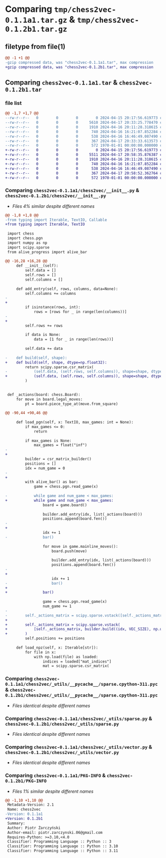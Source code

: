# Comparing `tmp/chess2vec-0.1.1a1.tar.gz` & `tmp/chess2vec-0.1.2b1.tar.gz`

## filetype from file(1)

```diff
@@ -1 +1 @@
-gzip compressed data, was "chess2vec-0.1.1a1.tar", max compression
+gzip compressed data, was "chess2vec-0.1.2b1.tar", max compression
```

## Comparing `chess2vec-0.1.1a1.tar` & `chess2vec-0.1.2b1.tar`

### file list

```diff
@@ -1,7 +1,7 @@
--rw-r--r--   0        0        0        0 2024-04-15 20:17:56.619773 chess2vec-0.1.1a1/README.md
--rw-r--r--   0        0        0     5610 2024-04-17 20:33:25.778470 chess2vec-0.1.1a1/chess2vec/__init__.py
--rw-r--r--   0        0        0     1910 2024-04-16 20:11:28.318615 chess2vec-0.1.1a1/chess2vec/_utils/__pycache__/sparse.cpython-311.pyc
--rw-r--r--   0        0        0      740 2024-04-16 16:21:07.852284 chess2vec-0.1.1a1/chess2vec/_utils/sparse.py
--rw-r--r--   0        0        0      538 2024-04-16 16:46:49.087490 chess2vec-0.1.1a1/chess2vec/_utils/vector.py
--rw-r--r--   0        0        0      367 2024-04-17 20:33:33.613573 chess2vec-0.1.1a1/pyproject.toml
--rw-r--r--   0        0        0      572 1970-01-01 00:00:00.000000 chess2vec-0.1.1a1/PKG-INFO
+-rw-r--r--   0        0        0        0 2024-04-15 20:17:56.619773 chess2vec-0.1.2b1/README.md
+-rw-r--r--   0        0        0     5511 2024-04-17 20:58:35.876387 chess2vec-0.1.2b1/chess2vec/__init__.py
+-rw-r--r--   0        0        0     1910 2024-04-16 20:11:28.318615 chess2vec-0.1.2b1/chess2vec/_utils/__pycache__/sparse.cpython-311.pyc
+-rw-r--r--   0        0        0      740 2024-04-16 16:21:07.852284 chess2vec-0.1.2b1/chess2vec/_utils/sparse.py
+-rw-r--r--   0        0        0      538 2024-04-16 16:46:49.087490 chess2vec-0.1.2b1/chess2vec/_utils/vector.py
+-rw-r--r--   0        0        0      367 2024-04-17 20:58:52.362764 chess2vec-0.1.2b1/pyproject.toml
+-rw-r--r--   0        0        0      572 1970-01-01 00:00:00.000000 chess2vec-0.1.2b1/PKG-INFO
```

### Comparing `chess2vec-0.1.1a1/chess2vec/__init__.py` & `chess2vec-0.1.2b1/chess2vec/__init__.py`

 * *Files 4% similar despite different names*

```diff
@@ -1,8 +1,8 @@
-from typing import Iterable, TextIO, Callable
+from typing import Iterable, TextIO
 
 import chess
 import chess.pgn
 import numpy as np
 import scipy.sparse
 from alive_progress import alive_bar
 
@@ -16,28 +16,28 @@
     def __init__(self):
         self.data = []
         self.rows = []
         self.columns = []
 
     def add_entry(self, rows, columns, data=None):
         self.columns += columns
-        
+
         if isinstance(rows, int):
             rows = [rows for _ in range(len(columns))]
-        
+
         self.rows += rows
 
         if data is None:
             data = [1 for _ in range(len(rows))]
 
         self.data += data
 
-    def build(self, shape):
+    def build(self, shape, dtype=np.float32):
         return scipy.sparse.csr_matrix(
-            (self.data, (self.rows, self.columns)), shape=shape, dtype=np.uin8
+            (self.data, (self.rows, self.columns)), shape=shape, dtype=dtype
         )
 
 
 def _actions(board: chess.Board):
     for move in board.legal_moves:
         pt = board.piece_type_at(move.from_square)
 
@@ -90,44 +90,46 @@
 
     def load_pgn(self, x: TextIO, max_games: int = None):
         if max_games <= 0:
             return
 
         if max_games is None:
             max_games = float("inf")
-            
+
         builder = csr_matrix_builder()
         positions = []
         idx = num_game = 0
-        
+
         with alive_bar() as bar:
             game = chess.pgn.read_game(x)
 
-            while game and num_game < max_games:                    
+            while game and num_game < max_games:
                 board = game.board()
 
                 builder.add_entry(idx, list(_actions(board)))
                 positions.append(board.fen())
-                
+
                 idx += 1
-                bar()
 
                 for move in game.mainline_moves():
                     board.push(move)
 
                     builder.add_entry(idx, list(_actions(board)))
                     positions.append(board.fen())
-                    
+
                     idx += 1
-                    bar()
+
+                bar()
 
                 game = chess.pgn.read_game(x)
                 num_game += 1
-                    
-        self._actions_matrix = scipy.sparse.vstack([self._actions_matrix, builder.build((idx, VEC_SIZE))])
+
+        self._actions_matrix = scipy.sparse.vstack(
+            [self._actions_matrix, builder.build((idx, VEC_SIZE), np.uint8)]
+        )
         self.positions += positions
 
     def load_npz(self, x: Iterable[str]):
         for file in x:
             with np.load(file) as loaded:
                 indices = loaded["mat_indices"]
                 mat = scipy.sparse.csr_matrix(
```

### Comparing `chess2vec-0.1.1a1/chess2vec/_utils/__pycache__/sparse.cpython-311.pyc` & `chess2vec-0.1.2b1/chess2vec/_utils/__pycache__/sparse.cpython-311.pyc`

 * *Files identical despite different names*

### Comparing `chess2vec-0.1.1a1/chess2vec/_utils/sparse.py` & `chess2vec-0.1.2b1/chess2vec/_utils/sparse.py`

 * *Files identical despite different names*

### Comparing `chess2vec-0.1.1a1/chess2vec/_utils/vector.py` & `chess2vec-0.1.2b1/chess2vec/_utils/vector.py`

 * *Files identical despite different names*

### Comparing `chess2vec-0.1.1a1/PKG-INFO` & `chess2vec-0.1.2b1/PKG-INFO`

 * *Files 1% similar despite different names*

```diff
@@ -1,10 +1,10 @@
 Metadata-Version: 2.1
 Name: chess2vec
-Version: 0.1.1a1
+Version: 0.1.2b1
 Summary: 
 Author: Piotr Żarczyński
 Author-email: piotr.zarczynski.06@gmail.com
 Requires-Python: >=3.10,<4.0
 Classifier: Programming Language :: Python :: 3
 Classifier: Programming Language :: Python :: 3.10
 Classifier: Programming Language :: Python :: 3.11
```

